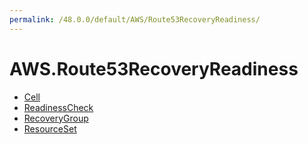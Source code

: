 ```yaml
---
permalink: /48.0.0/default/AWS/Route53RecoveryReadiness/
---
```


# AWS.Route53RecoveryReadiness



* [Cell](Cell.md)
* [ReadinessCheck](ReadinessCheck.md)
* [RecoveryGroup](RecoveryGroup.md)
* [ResourceSet](ResourceSet.md)